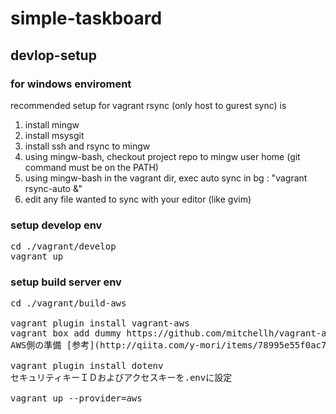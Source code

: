simple-taskboard
================

## devlop-setup

### for windows enviroment

recommended setup for vagrant rsync (only host to gurest sync) is

1. install mingw
2. install msysgit
3. install ssh and rsync to mingw
4. using mingw-bash, checkout project repo to mingw user home (git command must be on the PATH)
5. using mingw-bash in the vagrant dir, exec auto sync in bg : "vagrant rsync-auto &"
6. edit any file wanted to sync with your editor (like gvim)

### setup develop env

<pre>
cd ./vagrant/develop
vagrant up
</pre>

### setup build server env

<pre>
cd ./vagrant/build-aws

vagrant plugin install vagrant-aws
vagrant box add dummy https://github.com/mitchellh/vagrant-aws/raw/master/dummy.box
AWS側の準備 [参考](http://qiita.com/y-mori/items/78995e55f0ac7497df5b)

vagrant plugin install dotenv
セキュリティキーＩＤおよびアクセスキーを.envに設定

vagrant up --provider=aws
</pre>




